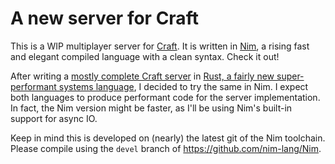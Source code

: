 # A new server for Craft

This is a WIP multiplayer server for [Craft](https://github.com/fogleman/Craft). It is written in
[Nim](https://nim-lang.org), a rising fast and elegant compiled language with a clean syntax.
Check it out!

After writing a [mostly complete Craft server](https://github.com/twetzel59/craft_server)
in [Rust, a fairly new super-performant systems language](https://rust-lang.org),
I decided to try the same in Nim. I expect both languages to produce performant code for the
server implementation. In fact, the Nim version might be faster, as I'll be using Nim's built-in
support for async IO.

Keep in mind this is developed on (nearly) the latest git of the Nim toolchain.
Please compile using the `devel` branch of https://github.com/nim-lang/Nim.

